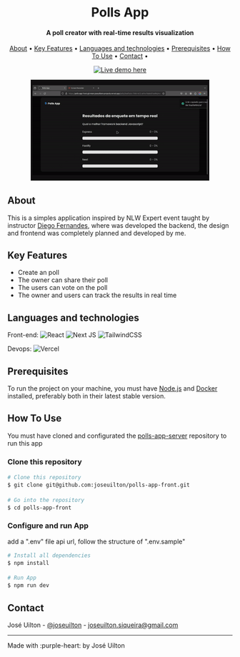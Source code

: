 <h1 align="center">
  Polls App
</h1>

<h4 align="center">
  A poll creator with real-time results visualization
</h4>

<p align="center">
  <a href="#about">About</a> •
  <a href="#key-features">Key Features</a> •
  <a href="#languages-and-technologies">Languages and technologies</a> •
  <a href="#prerequisites">Prerequisites</a> •
  <a href="#how-to-use">How To Use</a> •
  <a href="#contact">Contact</a> •
</p>

<div align="center">

[![Live demo here](https://img.shields.io/badge/Live_demo_here-2ea44f?style=for-the-badge)](https://polls-app-front-git-main-joseuiltons-projects.vercel.app/)
</div>


<div align="center">
<img src="readme-files/polls-app-demo.gif" style="width: 400px" />
</div>

## About
This is a simples application inspired by NLW Expert event taught by instructor [Diego Fernandes](https://www.linkedin.com/in/diego-schell-fernandes/), where was developed the backend, the design and frontend was completely planned and developed by me.

## Key Features

- Create an poll
- The owner can share their poll
- The users can vote on the poll
- The owner and users can track the results in real time

## Languages and technologies
Front-end: ![React](https://img.shields.io/badge/react-%2320232a.svg?style=for-the-badge&logo=react&logoColor=%2361DAFB)
![Next JS](https://img.shields.io/badge/Next-black?style=for-the-badge&logo=next.js&logoColor=white)
![TailwindCSS](https://img.shields.io/badge/tailwindcss-%2338B2AC.svg?style=for-the-badge&logo=tailwind-css&logoColor=white)

Devops: ![Vercel](https://img.shields.io/badge/vercel-%23000000.svg?style=for-the-badge&logo=vercel&logoColor=white)

## Prerequisites

To run the project on your machine, you must have <a href="https://nodejs.org/en">Node.js</a> and <a href="https://www.docker.com/">Docker</a> installed, preferably both in their latest stable version.

## How To Use

You must have cloned and configurated the [polls-app-server](https://github.com/joseuilton/polls-app-server) repository to run this app

### Clone this repository
```bash
# Clone this repository
$ git clone git@github.com:joseuilton/polls-app-front.git

# Go into the repository
$ cd polls-app-front
```

### Configure and run App

add a ".env" file api url, follow the structure of ".env.sample"

```bash
# Install all dependencies
$ npm install

# Run App
$ npm run dev
```

## Contact
José Uilton - [@joseuilton](https://www.linkedin.com/in/joseuilton/) - joseuilton.siqueira@gmail.com

---
Made with :purple-heart: by José Uilton
